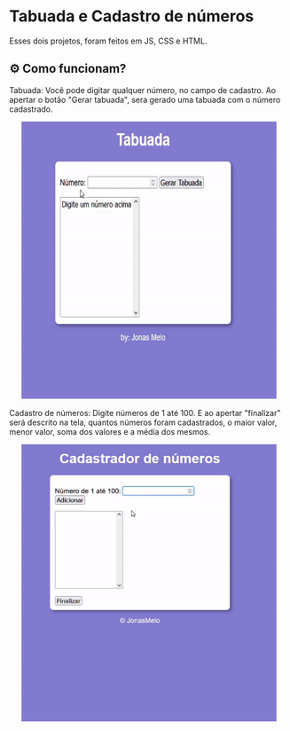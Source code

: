 # Tabuada e Cadastro de números

Esses dois projetos, foram feitos em JS, CSS e HTML.


## ⚙️ Como funcionam? 

Tabuada: 
Você pode digitar qualquer número, no campo de cadastro.
Ao apertar o botão "Gerar tabuada", sera gerado uma tabuada com o número cadastrado.

<p align="center">
 <img width="460" height="500" src="https://github.com/jonasmelo74/Projetos-basicos-de-JS/blob/main/src/gif.gif">
</p>


Cadastro de números: 
Digite números de 1 até 100.
E ao apertar "finalizar" será descrito na tela, quantos números foram cadastrados, o maior valor, menor valor, soma dos valores e a média dos mesmos.

<p align="center">
 <img width="460" height="500" src="https://github.com/jonasmelo74/Projetos-basicos-de-JS/blob/main/src/gif2.gif">
</p>
